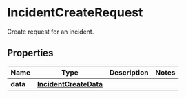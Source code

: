 

# IncidentCreateRequest

Create request for an incident.
## Properties

Name | Type | Description | Notes
------------ | ------------- | ------------- | -------------
**data** | [**IncidentCreateData**](IncidentCreateData.md) |  | 



